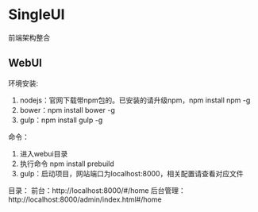 # SingleUI
前端架构整合

WebUI
----------
环境安装:
1. nodejs：官网下载带npm包的。已安装的请升级npm，npm install npm -g
2. bower：npm install bower -g
3. gulp：npm install gulp -g

命令：
1. 进入webui目录
2. 执行命令 npm install prebuild
3. gulp：启动项目，网站端口为localhost:8000，相关配置请查看对应文件

目录：
前台：http://localhost:8000/#/home
后台管理：http://localhost:8000/admin/index.html#/home

